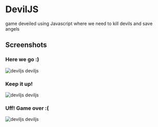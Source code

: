 # DevilJS
game deveiled using Javascript where we need to kill devils and save angels


## Screenshots

### Here we go :)
![deviljs deviljs](https://photos-4.dropbox.com/t/2/AACvXUhB9YHCRrv1ikeejSn8PIqNodJFYkTTvHm8jER92A/12/439488912/png/32x32/3/1451491200/0/2/Screenshot%202015-12-30%2017.25.21.png/EOaQtMUDGOQCIAcoBw/S3fdpmp5XBtgxT4CAlEYibdjLUiy2eGlrCK8mPQPxzg?size_mode=3&size=1024x768 "Starting game")

### Keep it up!
![deviljs deviljs](https://photos-5.dropbox.com/t/2/AADBaotE6U6auVp-K5qtEsZbZ5JNc4pOJlykqwzt9MTNFA/12/439488912/png/32x32/3/1451491200/0/2/Screenshot%202015-12-30%2017.29.16.png/EOaQtMUDGOYCIAcoBw/3nKw3SPr7Ht6V3lTjfGStyzsIPiecxD2Rm1W7JQB-Ew?size_mode=3&size=1024x768 "Ongoing game")


### Uff! Game over :( 
![deviljs deviljs](https://photos-4.dropbox.com/t/2/AAAW_I0GCi4HH26HKXAQBkfRte5EvYEtflwzDuz72-eAMQ/12/439488912/png/32x32/3/1451494800/0/2/Screenshot%202015-12-30%2017.32.44.png/EOaQtMUDGOgCIAcoBw/cRY6RZoeUb4CfYndAZ0c83JAiomTbSQb1DEiLKrppOk?size_mode=3&size=1024x768 "Ongoing game")

